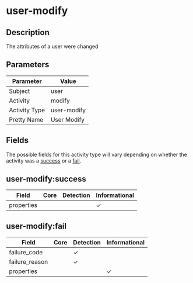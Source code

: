 user-modify
===========

Description
-----------
The attributes of a user were changed

Parameters
----------
| Parameter     | Value       |
| ------------- | ----------- |
| Subject       | user        |
| Activity      | modify      |
| Activity Type | user-modify |
| Pretty Name   | User Modify |


Fields
------

The possible fields for this activity type will vary depending on whether the activity was a [success](#user-modifysuccess) or a [fail](#user-modifyfail).


user-modify:success
-------------------

| Field      | Core | Detection | Informational |
| ---------- | ---- | --------- | ------------- |
| properties |      |           | &#10003;      |

user-modify:fail
----------------

| Field          | Core | Detection | Informational |
| -------------- | ---- | --------- | ------------- |
| failure_code   |      | &#10003;  |               |
| failure_reason |      | &#10003;  |               |
| properties     |      |           | &#10003;      |